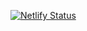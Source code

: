 [![Netlify Status](https://api.netlify.com/api/v1/badges/39117404-7ceb-443b-a0f1-31886a093dd2/deploy-status)](https://app.netlify.com/sites/bigbug-m/deploys)

